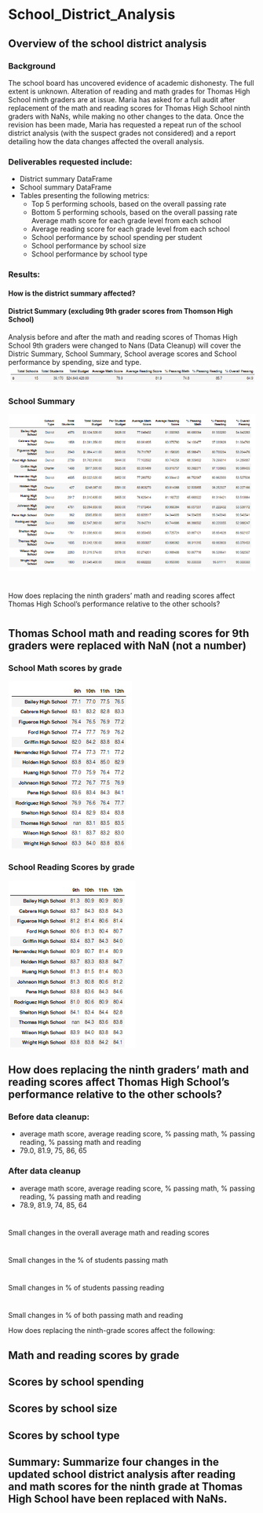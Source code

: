 # School_District_Analysis
## Overview of the school district analysis
### Background
The school board has uncovered evidence of academic dishonesty.  The full extent is unknown.  Alteration of reading and math grades for Thomas High School ninth graders are at issue.  Maria has asked for a full audit after replacement of the math and reading scores for Thomas High School ninth graders with NaNs, while making no other changes to the data. Once the revision has been made, Maria has requested a repeat run of the school district analysis (with the suspect grades not considered) and a report detailing how the data changes affected the overall analysis.

### Deliverables requested include:
* District summary DataFrame 
* School summary DataFrame 
* Tables presenting the following metrics:
    * Top 5 performing schools, based on the overall passing rate 
    * Bottom 5 performing schools, based on the overall passing rate 
      Average math score for each grade level from each school 
    * Average reading score for each grade level from each school 
    * School performance by school spending per student 
    * School performance by school size 
    * School performance by school type 

### Results: 

#### How is the district summary affected?
#### District Summary (excluding 9th grader scores from Thomson High School)
Analysis before and after the math and reading scores of Thomas High School 9th graders were changed to Nans (Data Cleanup) will cover the Distric Summary, School Summary, School average scores and School performance by spending, size and type.
![District Summary](https://github.com/jcsargis00/School_District_Analysis/blob/main/Resources/districtsummary.PNG)
### School Summary
![School Summary](https://github.com/jcsargis00/School_District_Analysis/blob/main/Resources/school_summary.PNG) 
#
How does replacing the ninth graders’ math and reading scores affect Thomas High School’s performance relative to the other schools?
#
## Thomas School math and reading scores for 9th graders were replaced with NaN (not a number)
### School Math scores by grade
![School Math Score Averages](https://github.com/jcsargis00/School_District_Analysis/blob/main/Resources/averagemath.PNG)
### School Reading Scores by grade
![School Reading Score Averages](https://github.com/jcsargis00/School_District_Analysis/blob/main/Resources/averagereading.PNG)
## How does replacing the ninth graders’ math and reading scores affect Thomas High School’s performance relative to the other schools?

### Before data cleanup: 
* average math score, average reading score, % passing math, % passing reading, % passing math and reading
* 79.0, 81.9, 75, 86, 65
### After data cleanup
* average math score, average reading score, % passing math, % passing reading, % passing math and reading
* 78.9, 81.9, 74, 85, 64
#
Small changes in the overall average math and reading scores
# 
Small changes in the % of students passing math
# 
Small changes in % of students passing reading 
#
Small changes in % of both passing math and reading

How does replacing the ninth-grade scores affect the following:
## Math and reading scores by grade
## Scores by school spending
## Scores by school size
## Scores by school type
## Summary: Summarize four changes in the updated school district analysis after reading and math scores for the ninth grade at Thomas High School have been replaced with NaNs.